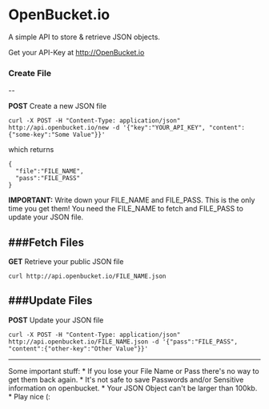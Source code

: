 # OpenBucket.io

A simple API to store & retrieve JSON objects.

Get your API-Key at http://OpenBucket.io

### Create File
--

**POST** Create a new JSON file

```
curl -X POST -H "Content-Type: application/json" http://api.openbucket.io/new -d '{"key":"YOUR_API_KEY", "content":{"some-key":"Some Value"}}'

```
which returns 

```
{
  "file":"FILE_NAME", 
  "pass":"FILE_PASS"
}
```

**IMPORTANT:** Write down your FILE_NAME and FILE_PASS. This is the only time you get them! You need the FILE_NAME to fetch and FILE_PASS to update your JSON file.

###Fetch Files
--
**GET** Retrieve your public JSON file

```
curl http://api.openbucket.io/FILE_NAME.json
```
###Update Files
--
**POST** Update your JSON file

```
curl -X POST -H "Content-Type: application/json" http://api.openbucket.io/FILE_NAME.json -d '{"pass":"FILE_PASS", "content":{"other-key":"Other Value"}}'

```

<hR>
Some important stuff:
* If you lose your File Name or Pass there's no way to get them back again.
* It's not safe to save Passwords and/or Sensitive information on openbucket.
* Your JSON Object can't be larger than 100kb.
* Play nice (:

